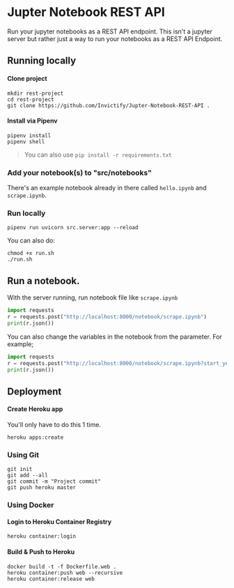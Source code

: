 # Jupter Notebook REST API
Run your jupyter notebooks as a REST API endpoint. This isn't a jupyter server but rather just a way to run your notebooks as a REST API Endpoint.


## Running locally

#### Clone project
```
mkdir rest-project
cd rest-project
git clone https://github.com/Invictify/Jupter-Notebook-REST-API .
```

#### Install via Pipenv
```
pipenv install
pipenv shell
```
> You can also use `pip install -r requirements.txt`


### Add your notebook(s) to "src/notebooks"
There's an example notebook already in there called `hello.ipynb` and `scrape.ipynb`. 


### Run locally

```
pipenv run uvicorn src.server:app --reload
```
You can also do: 

```
chmod +x run.sh
./run.sh
```

## Run a notebook.
With the server running, run notebook file like `scrape.ipynb`

```python
import requests
r = requests.post("http://localhost:8000/notebook/scrape.ipynb")
print(r.json())
```

You can also change the variables in the notebook from the parameter. For example;

```python
import requests
r = requests.post("http://localhost:8000/notebook/scrape.ipynb?start_year=2021&years_ago=7")
print(r.json())
```


## Deployment

#### Create Heroku app
You'll only have to do this 1 time.
```
heroku apps:create
```


### Using Git
```
git init
git add --all
git commit -m "Project commit"
git push heroku master
```

### Using Docker

#### Login to Heroku Container Registry
```
heroku container:login
```

#### Build & Push to Heroku
```
docker build -t -f Dockerfile.web .
heroku container:push web --recursive
heroku container:release web 
```
